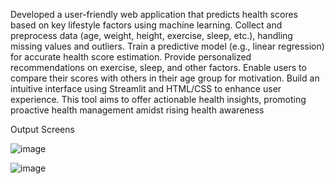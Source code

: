 Developed a user-friendly web application that predicts health scores based on key lifestyle factors using machine learning. Collect and preprocess data (age, weight, height, exercise, sleep, etc.), handling missing values and outliers. Train a predictive model (e.g., linear regression) for accurate health score estimation. Provide personalized recommendations on exercise, sleep, and other factors. Enable users to compare their scores with others in their age group for motivation. Build an intuitive interface using Streamlit and HTML/CSS to enhance user experience. This tool aims to offer actionable health insights, promoting proactive health management amidst rising health awareness

Output Screens

![image](https://github.com/user-attachments/assets/5de15597-4227-4df4-9090-497670b90f85)


![image](https://github.com/user-attachments/assets/1bbf02dc-334d-4db8-b545-2b4731033466)
